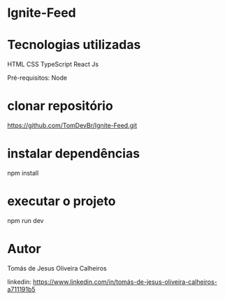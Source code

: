 # Ignite-Feed
 
# Tecnologias utilizadas
HTML 
CSS
TypeScript
React
Js

Pré-requisitos: 
Node

# clonar repositório

https://github.com/TomDevBr/Ignite-Feed.git

# instalar dependências

npm install

# executar o projeto

npm run dev

# Autor

Tomás de Jesus Oliveira Calheiros 


linkedin: https://www.linkedin.com/in/tomás-de-jesus-oliveira-calheiros-a711191b5
